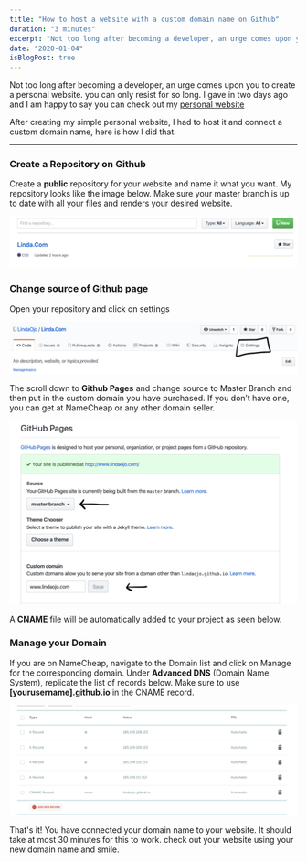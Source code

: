 ```yaml
---
title: "How to host a website with a custom domain name on Github"
duration: "3 minutes"
excerpt: "Not too long after becoming a developer, an urge comes upon you to create a personal website. you can only resist for so long. I gave in two days ago and I am happy to say you can check out my personal website..."
date: "2020-01-04"
isBlogPost: true
---
```


Not too long after becoming a developer, an urge comes upon you to create a personal website. you can only resist for so long. I gave in two days ago and I am happy to say you can check out my 
<a class="link" href="https://lindaojo.com">personal website</a>

After creating my simple personal website, I had to host it and connect a custom domain name, here is how I did that.

<hr class="my-10">

<h3>Create a Repository on Github</h3>

Create a <strong>public</strong> repository for your website and name it what you want. My repository looks like the image below. Make sure your master branch is up to date with all your files and renders your desired website.

![Create Repo](./article-images/create-repo.png)

<h3>Change source of Github page</h3>

Open your repository and click on settings

![Change Source of Github page](./article-images/change-source-of-github-page.png)

The scroll down to <strong>Github Pages</strong> and change source to Master Branch and then put in the custom domain you have purchased. If you don’t have one, you can get at NameCheap or any other domain seller.

![Change Source of Github page](./article-images/github-pages.png)

A <strong>CNAME</strong> file will be automatically added to your project as seen below.

<h3>Manage your Domain</h3>

If you are on NameCheap, navigate to the Domain list and click on Manage for the corresponding domain.
Under <strong>Advanced DNS</strong> (Domain Name System), replicate the list of records below. Make sure to use
<strong>[yourusername].github.io</strong> in the CNAME record.

![Change Source of Github page](./article-images/namecheap-DNS.png)

That's it! You have connected your domain name to your website. It should take at most 30 minutes for this to work. check out your website using your new domain name and smile.

